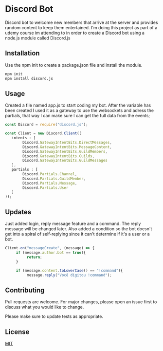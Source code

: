# Discord Bot

Discord bot to welcome new members that arrive at the server and provides random content to keep them entertained. I'm doing this project as part of a udemy course im attending to in order to create a Discord bot using a node.js module called Discord.js
## Installation

Use the npm init to create a package.json file and install the module.

```bash
npm init
npm install discord.js
```

## Usage
Created a file named app.js to start coding my bot. After the variable has been created I used it as a gateway to use the websockets and adress the partials, that way I can make sure I can get the full data from the events;
```javascript
const Discord = require("discord.js");

const Client = new Discord.Client((
   intents : [
        Discord.GatewayIntentBits.DirectMessages,
        Discord.GatewayIntentBits.MessageContent,
        Discord.GatewayIntentBits.GuildMembers,
        Discord.GatewayIntentBits.Guilds,
        Discord.GatewayIntentBits.GuildMessages
   ],
   partials : [
        Discord.Partials.Channel,
        Discord.Partials.GuildMember,
        Discord.Partials.Message,
        Discord.Partials.User
   ]
));
```

## Updates
Just added login, reply message feature and a command. The reply message will be changed later. Also added a condition so the bot doesn't get into a spiral of self-replying since it can't determine if it's a user or a bot. 

```javascript
Client.on("messageCreate", (message) => {
     if (message.author.bot == true){
          return;
     }

     if (message.content.toLowerCase() == "!command"){
          message.reply("Você digitou !command");
```




## Contributing

Pull requests are welcome. For major changes, please open an issue first
to discuss what you would like to change.

Please make sure to update tests as appropriate.

## License

[MIT](https://choosealicense.com/licenses/mit/)
